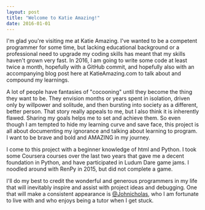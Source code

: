 ```yaml
---
layout: post
title: "Welcome to Katie Amazing!"
date: 2016-01-01
---
```


I'm glad you're visiting me at Katie Amazing. I've wanted to be a competent programmer for some time, but lacking educational background or a professional need to upgrade my coding skills has meant that my skills haven't grown very fast. In 2016, I am going to write some code at least twice a month, hopefully with a GitHub commit, and hopefully also with an accompanying blog post here at KatieAmazing.com to talk about and compound my learnings.

A lot of people have fantasies of "cocooning" until they become the thing they want to be. They envision months or years spent in isolation, driven only by willpower and solitude, and then bursting into society as a different, better person. That story really appeals to me, but I also think it is inherently flawed. Sharing my goals helps me to set and achieve them. So even though I am tempted to hide my learning curve and save face, this project is all about documenting my ignorance and talking about learning to program. I want to be brave and bold and AMAZING in my journey.

I come to this project with a beginner knowledge of html and Python. I took some Coursera courses over the last two years that gave me a decent foundation in Python, and have participated in Ludum Dare game jams. I noodled around with RenPy in 2015, but did not complete a game. 

I'll do my best to credit the wonderful and generous programmers in my life that will inevitably inspire and assist with project ideas and debugging. One that will make a consistent appearance is [@Johnicholas](http://johnicholas.com), who I am fortunate to live with and who enjoys being a tutor when I get stuck.

